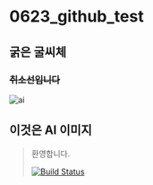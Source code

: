 # 0623_github_test
## **굵은 굴씨체**
### ~~취소선입니다~~
![ai](https://github.com/user-attachments/assets/7ab7a5b8-a21d-4781-a90b-80ed15785588)
## **이것은 AI 이미지**
> 환영합니다.
>
> [![Build Status](https://travis-ci.org/joemccann/dillinger.svg?branch=master)](https://travis-ci.org/joemccann/dillinger)
